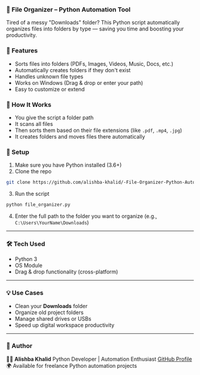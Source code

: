 
### 📂 File Organizer – Python Automation Tool

Tired of a messy "Downloads" folder?
This Python script automatically organizes files into folders by type — saving you time and boosting your productivity.



### 🚀 Features

* Sorts files into folders (PDFs, Images, Videos, Music, Docs, etc.)
* Automatically creates folders if they don't exist
* Handles unknown file types
* Works on Windows (Drag & drop or enter your path)
* Easy to customize or extend


### 🧠 How It Works

* You give the script a folder path
* It scans all files
* Then sorts them based on their file extensions (like `.pdf`, `.mp4`, `.jpg`)
* It creates folders and moves files there automatically



### 🔧 Setup

1. Make sure you have Python installed (3.6+)
2. Clone the repo

```bash
git clone https://github.com/alishba-khalid/-File-Organizer-Python-Automation-Tool.git
```

3. Run the script

```bash
python file_organizer.py
```

4. Enter the full path to the folder you want to organize (e.g., `C:\Users\YourName\Downloads`)

---

### 🛠 Tech Used

* Python 3
* OS Module
* Drag & drop functionality (cross-platform)

---

### 💡 Use Cases

* Clean your **Downloads** folder
* Organize old project folders
* Manage shared drives or USBs
* Speed up digital workspace productivity

---

### 🤝 Author

👩‍💻 **Alishba Khalid**
Python Developer | Automation Enthusiast
[GitHub Profile](https://github.com/alishba-khalid)
🌍 Available for freelance Python automation projects

